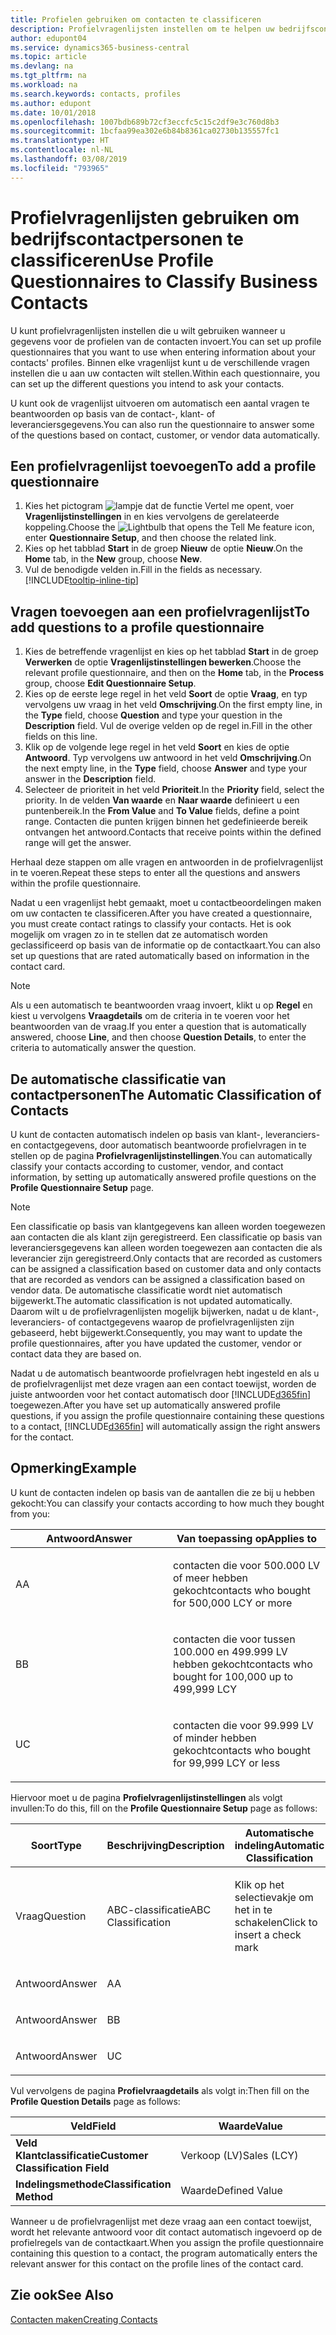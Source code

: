 ```yaml
---
title: Profielen gebruiken om contacten te classificeren
description: Profielvragenlijsten instellen om te helpen uw bedrijfscontactpersonen te classificeren
author: edupont04
ms.service: dynamics365-business-central
ms.topic: article
ms.devlang: na
ms.tgt_pltfrm: na
ms.workload: na
ms.search.keywords: contacts, profiles
ms.author: edupont
ms.date: 10/01/2018
ms.openlocfilehash: 1007bdb689b72cf3eccfc5c15c2df9e3c760d8b3
ms.sourcegitcommit: 1bcfaa99ea302e6b84b8361ca02730b135557fc1
ms.translationtype: HT
ms.contentlocale: nl-NL
ms.lasthandoff: 03/08/2019
ms.locfileid: "793965"
---
```

# <a name="use-profile-questionnaires-to-classify-business-contacts"></a><span data-ttu-id="a4058-103">Profielvragenlijsten gebruiken om bedrijfscontactpersonen te classificeren</span><span class="sxs-lookup"><span data-stu-id="a4058-103">Use Profile Questionnaires to Classify Business Contacts</span></span>
<span data-ttu-id="a4058-104">U kunt profielvragenlijsten instellen die u wilt gebruiken wanneer u gegevens voor de profielen van de contacten invoert.</span><span class="sxs-lookup"><span data-stu-id="a4058-104">You can set up profile questionnaires that you want to use when entering information about your contacts' profiles.</span></span> <span data-ttu-id="a4058-105">Binnen elke vragenlijst kunt u de verschillende vragen instellen die u aan uw contacten wilt stellen.</span><span class="sxs-lookup"><span data-stu-id="a4058-105">Within each questionnaire, you can set up the different questions you intend to ask your contacts.</span></span>  

<span data-ttu-id="a4058-106">U kunt ook de vragenlijst uitvoeren om automatisch een aantal vragen te beantwoorden op basis van de contact-, klant- of leveranciersgegevens.</span><span class="sxs-lookup"><span data-stu-id="a4058-106">You can also run the questionnaire to answer some of the questions based on contact, customer, or vendor data automatically.</span></span>  

## <a name="to-add-a-profile-questionnaire"></a><span data-ttu-id="a4058-107">Een profielvragenlijst toevoegen</span><span class="sxs-lookup"><span data-stu-id="a4058-107">To add a profile questionnaire</span></span>
1.  <span data-ttu-id="a4058-108">Kies het pictogram ![lampje dat de functie Vertel me opent](media/ui-search/search_small.png "Vertel me wat u wilt doen"), voer **Vragenlijstinstellingen** in en kies vervolgens de gerelateerde koppeling.</span><span class="sxs-lookup"><span data-stu-id="a4058-108">Choose the ![Lightbulb that opens the Tell Me feature](media/ui-search/search_small.png "Tell me what you want to do") icon, enter **Questionnaire Setup**, and then choose the related link.</span></span>  
2.  <span data-ttu-id="a4058-109">Kies op het tabblad **Start** in de groep **Nieuw** de optie **Nieuw**.</span><span class="sxs-lookup"><span data-stu-id="a4058-109">On the **Home** tab, in the **New** group, choose **New**.</span></span>  
3.  <span data-ttu-id="a4058-110">Vul de benodigde velden in.</span><span class="sxs-lookup"><span data-stu-id="a4058-110">Fill in the fields as necessary.</span></span> [!INCLUDE[tooltip-inline-tip](includes/tooltip-inline-tip_md.md)]  

## <a name="to-add-questions-to-a-profile-questionnaire"></a><span data-ttu-id="a4058-111">Vragen toevoegen aan een profielvragenlijst</span><span class="sxs-lookup"><span data-stu-id="a4058-111">To add questions to a profile questionnaire</span></span>
1.  <span data-ttu-id="a4058-112">Kies de betreffende vragenlijst en kies op het tabblad **Start** in de groep **Verwerken** de optie **Vragenlijstinstellingen bewerken**.</span><span class="sxs-lookup"><span data-stu-id="a4058-112">Choose the relevant profile questionnaire, and then on the **Home** tab, in the **Process** group, choose **Edit Questionnaire Setup**.</span></span>  
2.  <span data-ttu-id="a4058-113">Kies op de eerste lege regel in het veld **Soort** de optie **Vraag**, en typ vervolgens uw vraag in het veld **Omschrijving**.</span><span class="sxs-lookup"><span data-stu-id="a4058-113">On the first empty line, in the **Type** field, choose **Question** and type your question in the **Description** field.</span></span> <span data-ttu-id="a4058-114">Vul de overige velden op de regel in.</span><span class="sxs-lookup"><span data-stu-id="a4058-114">Fill in the other fields on this line.</span></span>  
3.  <span data-ttu-id="a4058-115">Klik op de volgende lege regel in het veld **Soort** en kies de optie **Antwoord**. Typ vervolgens uw antwoord in het veld **Omschrijving**.</span><span class="sxs-lookup"><span data-stu-id="a4058-115">On the next empty line, in the **Type** field, choose **Answer** and type your answer in the **Description** field.</span></span>  
4.  <span data-ttu-id="a4058-116">Selecteer de prioriteit in het veld **Prioriteit**.</span><span class="sxs-lookup"><span data-stu-id="a4058-116">In the **Priority** field, select the priority.</span></span> <span data-ttu-id="a4058-117">In de velden **Van waarde** en **Naar waarde** definieert u een puntenbereik.</span><span class="sxs-lookup"><span data-stu-id="a4058-117">In the **From Value** and **To Value** fields, define a point range.</span></span> <span data-ttu-id="a4058-118">Contacten die punten krijgen binnen het gedefinieerde bereik ontvangen het antwoord.</span><span class="sxs-lookup"><span data-stu-id="a4058-118">Contacts that receive points within the defined range will get the answer.</span></span>  

<span data-ttu-id="a4058-119">Herhaal deze stappen om alle vragen en antwoorden in de profielvragenlijst in te voeren.</span><span class="sxs-lookup"><span data-stu-id="a4058-119">Repeat these steps to enter all the questions and answers within the profile questionnaire.</span></span>

<span data-ttu-id="a4058-120">Nadat u een vragenlijst hebt gemaakt, moet u contactbeoordelingen maken om uw contacten te classificeren.</span><span class="sxs-lookup"><span data-stu-id="a4058-120">After you have created a questionnaire, you must create contact ratings to classify your contacts.</span></span> <span data-ttu-id="a4058-121">Het is ook mogelijk om vragen zo in te stellen dat ze automatisch worden geclassificeerd op basis van de informatie op de contactkaart.</span><span class="sxs-lookup"><span data-stu-id="a4058-121">You can also set up questions that are rated automatically based on information in the contact card.</span></span>  

> [!NOTE]
> <span data-ttu-id="a4058-122">Als u een automatisch te beantwoorden vraag invoert, klikt u op <STRONG>Regel</STRONG> en kiest u vervolgens <STRONG>Vraagdetails</STRONG> om de criteria in te voeren voor het beantwoorden van de vraag.</span><span class="sxs-lookup"><span data-stu-id="a4058-122">If you enter a question that is automatically answered, choose <STRONG>Line</STRONG>, and then choose <STRONG>Question Details</STRONG>, to enter the criteria to automatically answer the question.</span></span>

## <a name="the-automatic-classification-of-contacts"></a><span data-ttu-id="a4058-123">De automatische classificatie van contactpersonen</span><span class="sxs-lookup"><span data-stu-id="a4058-123">The Automatic Classification of Contacts</span></span>
<span data-ttu-id="a4058-124">U kunt de contacten automatisch indelen op basis van klant-, leveranciers- en contactgegevens, door automatisch beantwoorde profielvragen in te stellen op de pagina **Profielvragenlijstinstellingen**.</span><span class="sxs-lookup"><span data-stu-id="a4058-124">You can automatically classify your contacts according to customer, vendor, and contact information, by setting up automatically answered profile questions on the **Profile Questionnaire Setup** page.</span></span>  

> [!NOTE]
> <span data-ttu-id="a4058-125">Een classificatie op basis van klantgegevens kan alleen worden toegewezen aan contacten die als klant zijn geregistreerd. Een classificatie op basis van leveranciersgegevens kan alleen worden toegewezen aan contacten die als leverancier zijn geregistreerd.</span><span class="sxs-lookup"><span data-stu-id="a4058-125">Only contacts that are recorded as customers can be assigned a classification based on customer data and only contacts that are recorded as vendors can be assigned a classification based on vendor data.</span></span> <span data-ttu-id="a4058-126">De automatische classificatie wordt niet automatisch bijgewerkt.</span><span class="sxs-lookup"><span data-stu-id="a4058-126">The automatic classification is not updated automatically.</span></span> <span data-ttu-id="a4058-127">Daarom wilt u de profielvragenlijsten mogelijk bijwerken, nadat u de klant-, leveranciers- of contactgegevens waarop de profielvragenlijsten zijn gebaseerd, hebt bijgewerkt.</span><span class="sxs-lookup"><span data-stu-id="a4058-127">Consequently, you may want to update the profile questionnaires, after you have updated the customer, vendor or contact data they are based on.</span></span>  

<span data-ttu-id="a4058-128">Nadat u de automatisch beantwoorde profielvragen hebt ingesteld en als u de profielvragenlijst met deze vragen aan een contact toewijst, worden de juiste antwoorden voor het contact automatisch door [!INCLUDE[d365fin](includes/d365fin_md.md)] toegewezen.</span><span class="sxs-lookup"><span data-stu-id="a4058-128">After you have set up automatically answered profile questions, if you assign the profile questionnaire containing these questions to a contact, [!INCLUDE[d365fin](includes/d365fin_md.md)] will automatically assign the right answers for the contact.</span></span>  

## <a name="example"></a><span data-ttu-id="a4058-129">Opmerking</span><span class="sxs-lookup"><span data-stu-id="a4058-129">Example</span></span>
<span data-ttu-id="a4058-130">U kunt de contacten indelen op basis van de aantallen die ze bij u hebben gekocht:</span><span class="sxs-lookup"><span data-stu-id="a4058-130">You can classify your contacts according to how much they bought from you:</span></span>

<table>
<colgroup>
<col style="width: 50%" />
<col style="width: 50%" />
</colgroup>
<thead>
<tr class="header">
<th><span data-ttu-id="a4058-131"><strong>Antwoord</strong></span><span class="sxs-lookup"><span data-stu-id="a4058-131"><strong>Answer</strong></span></span></th>
<th><span data-ttu-id="a4058-132"><strong>Van toepassing op</strong></span><span class="sxs-lookup"><span data-stu-id="a4058-132"><strong>Applies to</strong></span></span></th>
</tr>
</thead>
<tbody>
<tr class="odd">
<td><p><span data-ttu-id="a4058-133">A</span><span class="sxs-lookup"><span data-stu-id="a4058-133">A</span></span></p></td>
<td><p><span data-ttu-id="a4058-134">contacten die voor 500.000 LV of meer hebben gekocht</span><span class="sxs-lookup"><span data-stu-id="a4058-134">contacts who bought for 500,000 LCY or more</span></span></p></td>
</tr>
<tr class="even">
<td><p><span data-ttu-id="a4058-135">B</span><span class="sxs-lookup"><span data-stu-id="a4058-135">B</span></span></p></td>
<td><p><span data-ttu-id="a4058-136">contacten die voor tussen 100.000 en 499.999 LV hebben gekocht</span><span class="sxs-lookup"><span data-stu-id="a4058-136">contacts who bought for 100,000 up to 499,999 LCY</span></span></p></td>
</tr>
<tr class="odd">
<td><p><span data-ttu-id="a4058-137">U</span><span class="sxs-lookup"><span data-stu-id="a4058-137">C</span></span></p></td>
<td><p><span data-ttu-id="a4058-138">contacten die voor 99.999 LV of minder hebben gekocht</span><span class="sxs-lookup"><span data-stu-id="a4058-138">contacts who bought for 99,999 LCY or less</span></span></p></td>
</tr>
</tbody>
</table>

<span data-ttu-id="a4058-139">Hiervoor moet u de pagina **Profielvragenlijstinstellingen** als volgt invullen:</span><span class="sxs-lookup"><span data-stu-id="a4058-139">To do this, fill on the **Profile Questionnaire Setup** page as follows:</span></span>


<table>
<colgroup>
<col style="width: 20%" />
<col style="width: 20%" />
<col style="width: 20%" />
<col style="width: 20%" />
<col style="width: 20%" />
</colgroup>
<thead>
<tr class="header">
<th><span data-ttu-id="a4058-140"><strong>Soort</strong></span><span class="sxs-lookup"><span data-stu-id="a4058-140"><strong>Type</strong></span></span></th>
<th><span data-ttu-id="a4058-141"><strong>Beschrijving</strong></span><span class="sxs-lookup"><span data-stu-id="a4058-141"><strong>Description</strong></span></span></th>
<th><span data-ttu-id="a4058-142"><strong>Automatische indeling</strong></span><span class="sxs-lookup"><span data-stu-id="a4058-142"><strong>Automatic Classification</strong></span></span></th>
<th><span data-ttu-id="a4058-143"><strong>Van waarde</strong></span><span class="sxs-lookup"><span data-stu-id="a4058-143"><strong>From Value</strong></span></span></th>
<th><span data-ttu-id="a4058-144"><strong>Naar waarde</strong></span><span class="sxs-lookup"><span data-stu-id="a4058-144"><strong>To Value</strong></span></span></th>
</tr>
</thead>
<tbody>
<tr class="odd">
<td><p><span data-ttu-id="a4058-145">Vraag</span><span class="sxs-lookup"><span data-stu-id="a4058-145">Question</span></span></p></td>
<td><p><span data-ttu-id="a4058-146">ABC-classificatie</span><span class="sxs-lookup"><span data-stu-id="a4058-146">ABC Classification</span></span></p></td>
<td><p><span data-ttu-id="a4058-147">Klik op het selectievakje om het in te schakelen</span><span class="sxs-lookup"><span data-stu-id="a4058-147">Click to insert a check mark</span></span></p></td>
<td><p> </p></td>
<td><p> </p></td>
</tr>
<tr class="even">
<td><p><span data-ttu-id="a4058-148">Antwoord</span><span class="sxs-lookup"><span data-stu-id="a4058-148">Answer</span></span></p></td>
<td><p><span data-ttu-id="a4058-149">A</span><span class="sxs-lookup"><span data-stu-id="a4058-149">A</span></span></p></td>
<td><p> </p></td>
<td><p><span data-ttu-id="a4058-150">500.000</span><span class="sxs-lookup"><span data-stu-id="a4058-150">500,000</span></span></p></td>
<td><p> </p></td>
</tr>
<tr class="odd">
<td><p><span data-ttu-id="a4058-151">Antwoord</span><span class="sxs-lookup"><span data-stu-id="a4058-151">Answer</span></span></p></td>
<td><p><span data-ttu-id="a4058-152">B</span><span class="sxs-lookup"><span data-stu-id="a4058-152">B</span></span></p></td>
<td><p> </p></td>
<td><p><span data-ttu-id="a4058-153">100,000</span><span class="sxs-lookup"><span data-stu-id="a4058-153">100,000</span></span></p></td>
<td><p><span data-ttu-id="a4058-154">499,999</span><span class="sxs-lookup"><span data-stu-id="a4058-154">499,999</span></span></p></td>
</tr>
<tr class="even">
<td><p><span data-ttu-id="a4058-155">Antwoord</span><span class="sxs-lookup"><span data-stu-id="a4058-155">Answer</span></span></p></td>
<td><p><span data-ttu-id="a4058-156">U</span><span class="sxs-lookup"><span data-stu-id="a4058-156">C</span></span></p></td>
<td><p> </p></td>
<td><p> </p></td>
<td><p><span data-ttu-id="a4058-157">99,999</span><span class="sxs-lookup"><span data-stu-id="a4058-157">99,999</span></span></p></td>
</tr>
</tbody>
</table>

<span data-ttu-id="a4058-158">Vul vervolgens de pagina **Profielvraagdetails** als volgt in:</span><span class="sxs-lookup"><span data-stu-id="a4058-158">Then fill on the **Profile Question Details** page as follows:</span></span>
<table>
<colgroup>
<col style="width: 50%" />
<col style="width: 50%" />
</colgroup>
<thead>
<tr class="header">
<th><span data-ttu-id="a4058-159"><strong>Veld</strong></span><span class="sxs-lookup"><span data-stu-id="a4058-159"><strong>Field</strong></span></span></th>
<th><span data-ttu-id="a4058-160"><strong>Waarde</strong></span><span class="sxs-lookup"><span data-stu-id="a4058-160"><strong>Value</strong></span></span></th>
</tr>
</thead>
<tbody>
<tr>
<td><span data-ttu-id="a4058-161"><strong>Veld Klantclassificatie</strong></span><span class="sxs-lookup"><span data-stu-id="a4058-161"><strong>Customer Classification Field</strong></span></span></td>
<td><span data-ttu-id="a4058-162"><emphasis>Verkoop (LV)</emphasis></span><span class="sxs-lookup"><span data-stu-id="a4058-162"><emphasis>Sales (LCY)</emphasis></span></span></td>
</tr>
<tr>
<td><span data-ttu-id="a4058-163"><strong>Indelingsmethode</strong></span><span class="sxs-lookup"><span data-stu-id="a4058-163"><strong>Classification Method</strong></span></span></td>
<td><span data-ttu-id="a4058-164"><emphasis>Waarde</emphasis></span><span class="sxs-lookup"><span data-stu-id="a4058-164"><emphasis>Defined Value</emphasis></span></span></td>
</tr>
</tbody>
</table>

<span data-ttu-id="a4058-165">Wanneer u de profielvragenlijst met deze vraag aan een contact toewijst, wordt het relevante antwoord voor dit contact automatisch ingevoerd op de profielregels van de contactkaart.</span><span class="sxs-lookup"><span data-stu-id="a4058-165">When you assign the profile questionnaire containing this question to a contact, the program automatically enters the relevant answer for this contact on the profile lines of the contact card.</span></span>

## <a name="see-also"></a><span data-ttu-id="a4058-166">Zie ook</span><span class="sxs-lookup"><span data-stu-id="a4058-166">See Also</span></span>
[<span data-ttu-id="a4058-167">Contacten maken</span><span class="sxs-lookup"><span data-stu-id="a4058-167">Creating Contacts</span></span>](marketing-create-contact-companies.md)  
